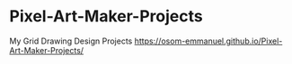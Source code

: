 # Pixel-Art-Maker-Projects
My Grid Drawing Design Projects
https://osom-emmanuel.github.io/Pixel-Art-Maker-Projects/
